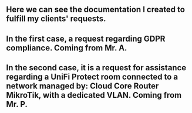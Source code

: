 ## Here we can see the documentation I created to fulfill my clients' requests.

## In the first case, a request regarding GDPR compliance. Coming from Mr. A. 

## In the second case, it is a request for assistance regarding a UniFi Protect room connected to a network managed by: Cloud Core Router MikroTik, with a dedicated VLAN. Coming from Mr. P.
